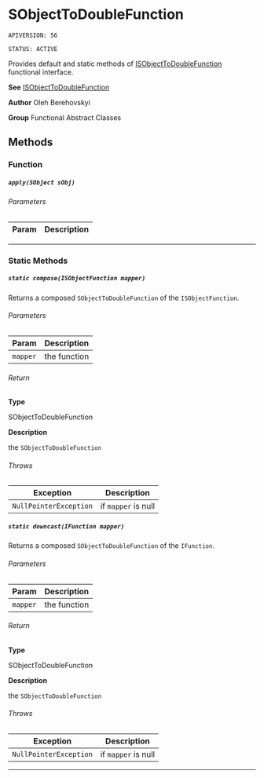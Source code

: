 # SObjectToDoubleFunction

`APIVERSION: 56`

`STATUS: ACTIVE`

Provides default and static methods of [ISObjectToDoubleFunction](/docs/Functional-Interfaces/ISObjectToDoubleFunction.md) functional interface.


**See** [ISObjectToDoubleFunction](/docs/Functional-Interfaces/ISObjectToDoubleFunction.md)


**Author** Oleh Berehovskyi


**Group** Functional Abstract Classes

## Methods
### Function
##### `apply(SObject sObj)`
###### Parameters
|Param|Description|
|---|---|

---
### Static Methods
##### `static compose(ISObjectFunction mapper)`

Returns a composed `SObjectToDoubleFunction` of the `ISObjectFunction`.

###### Parameters
|Param|Description|
|---|---|
|`mapper`|the function|

###### Return

**Type**

SObjectToDoubleFunction

**Description**

the `SObjectToDoubleFunction`

###### Throws
|Exception|Description|
|---|---|
|`NullPointerException`|if `mapper` is null|

##### `static downcast(IFunction mapper)`

Returns a composed `SObjectToDoubleFunction` of the `IFunction`.

###### Parameters
|Param|Description|
|---|---|
|`mapper`|the function|

###### Return

**Type**

SObjectToDoubleFunction

**Description**

the `SObjectToDoubleFunction`

###### Throws
|Exception|Description|
|---|---|
|`NullPointerException`|if `mapper` is null|

---
